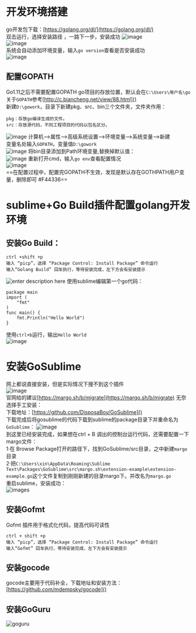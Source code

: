 # 开发环境搭建
go开发包下载：[https://golang.org/dl/](https://golang.org/dl/)  
双击运行，选择安装路径  ，一路下一步，安装成功
![image](./images/1623037965522.png)  
![image](./images/1622992330119.png)  
系统会自动添加环境变量，输入```go version```查看是否安装成功  
![image](./images/1622995687515.png)  
## 配置GOPATH
Go1.11之后不需要配置GOPATH
go项目的存放位置，默认会在```C:\Users\用户名\go```
关于`GOPATH`参考[http://c.biancheng.net/view/88.html]()  
新建`D:\gowork`，目录下新建pkg、src、bin三个文件夹，文件夹作用：  
```bin：存放go install命名生成的可执行文件。
pkg：存放go编译生成的文件。
src：存放源代码，不同工程项目的代码以包名区分。
```
![image](./images/1622998129933.png)
计算机-->属性-->高级系统设置-->环境变量-->系统变量-->新建  
变量名处输入```GOPATH```，变量值`D:\gowork`  
![image](./images/1622997547588.png)
将bin目录添加到Path环境变量,替换掉默认值：  
![image](./images/1622998080679.png)
重新打开cmd，输入`go env`查看配置情况  
![image](./images/1622998574209.png)  
==在配置过程中，配置完GOPATH不生效，发现是默认存在GOTHPATH用户变量，删除即可 #F44336==
# sublime+Go Build插件配置golang开发环境  
## 安装Go Build：  
```
ctrl +shift +p
输入 “picp”，选择 “Package Control: Install Package” 命令运行
输入“Golang Build” 回车执行，等待安装完成，左下方会有安装提示
```
![enter description here](./images/1623031927686.png) 
使用sublime编辑第一个go代码：  
```
package main
import (
    "fmt"
)
func main() {
    fmt.Println("Hello World")
}
```
使用`ctrl+b`运行，输出`Hello World`  
![image](./images/1623077611845.png)
# 安装GoSublime
网上都说直接安装，但是实际情况下搜不到这个插件  
![image](./images/1623034197006.png)  
官网给的建议[https://margo.sh/b/migrate](https://margo.sh/b/migrate)
无奈选择手工安装：  
下载地址：[https://github.com/DisposaBoy/GoSublime]()  
下载完成后将gosublime的代码下载到sublime的package目录下并重命名为`GoSublime`：
![image](./images/1623082759161.png)  
到这里已经安装完成，如果想在ctrl + B 调出的控制台运行代码，还需要配置一下margo文件：  
1·在 Browse Package打开的路径下，找到GoSublime/src目录，之中新建`margo`目录  
2·把`C:\Users\xin\AppData\Roaming\Sublime Text\Packages\GoSublime\src\margo.sh\extension-example\extension-example.go`这个文件复制到刚刚新建的目录margo下。并改名为`margo.go`  
重启sublime，安装成功：  
![images](./images/1623083279643.png)

## 安装Gofmt  
Gofmt 插件用于格式化代码，提高代码可读性  
```
ctrl + shift +p
输入 “picp”，选择 “Package Control: Install Package” 命令运行
输入“Gofmt” 回车执行，等待安装完成，左下方会有安装提示
```
## 安装gocode  
gocode主要用于代码补全，下载地址和安装方法：  
[https://github.com/mdempsky/gocode]()  
## 安装GoGuru
![goguru](./images/1623076628375.png)
